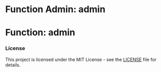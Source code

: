 # Function Admin: admin

# Function: admin

### License

This project is licensed under the MIT License - see the [LICENSE](LICENSE.md) file for details.
